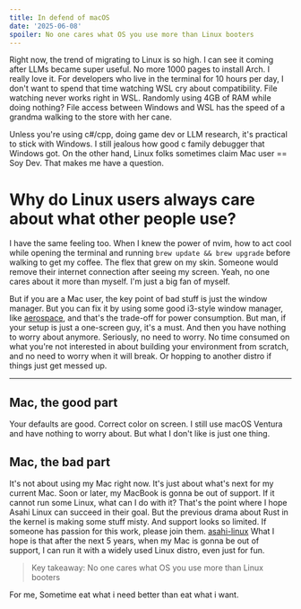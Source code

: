 ```yaml
---
title: In defend of macOS
date: '2025-06-08'
spoiler: No one cares what OS you use more than Linux booters
---
```


Right now, the trend of migrating to Linux is so high. I can see it coming after LLMs became super useful. No more 1000 pages to install Arch. I really love it. For developers who live in the terminal for 10 hours per day, I don't want to spend that time watching WSL cry about compatibility. File watching never works right in WSL. Randomly using 4GB of RAM while doing nothing? File access between Windows and WSL has the speed of a grandma walking to the store with her cane.

Unless you're using c#/cpp, doing game dev or LLM research, it's practical to stick with Windows. I still jealous how good c family debugger that Windows got. On the other hand, Linux folks sometimes claim Mac user == Soy Dev. That makes me have a question.

# Why do Linux users always care about what other people use?

I have the same feeling too. When I knew the power of nvim, how to act cool while opening the terminal and running `brew update && brew upgrade` before walking to get my coffee. The flex that grew on my skin. Someone would remove their internet connection after seeing my screen. Yeah, no one cares about it more than myself.
I'm just a big fan of myself.

But if you are a Mac user, the key point of bad stuff is just the window manager. But you can fix it by using some good i3-style window manager, like [aerospace](https://nikitabobko.github.io/AeroSpace/guide), and that's the trade-off for power consumption. But man, if your setup is just a one-screen guy, it's a must.
And then you have nothing to worry about anymore. Seriously, no need to worry. No time consumed on what you're not interested in about building your environment from scratch, and no need to worry when it will break. Or hopping to another distro if things just get messed up.

---

## Mac, the good part
Your defaults are good. Correct color on screen. I still use macOS Ventura and have nothing to worry about. But what I don't like is just one thing.

## Mac, the bad part
It's not about using my Mac right now. It's just about what's next for my current Mac. Soon or later, my MacBook is gonna be out of support. If it cannot run some Linux, what can I do with it? That's the point where I hope Asahi Linux can succeed in their goal. But the previous drama about Rust in the kernel is making some stuff misty. And support looks so limited. If someone has passion for this work, please join them. [asahi-linux](https://asahilinux.org/contribute/)
What I hope is that after the next 5 years, when my Mac is gonna be out of support, I can run it with a widely used Linux distro, even just for fun.

> Key takeaway: No one cares what OS you use more than Linux booters

For me, Sometime eat what i need better than eat what i want.
